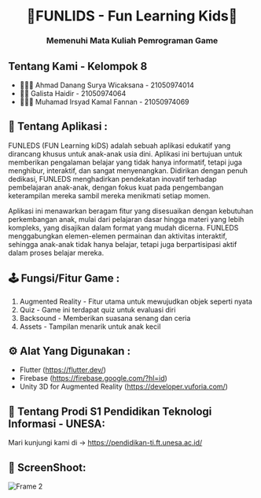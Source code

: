 <h1 align="center">👼FUNLIDS - Fun Learning Kids🫰</h1>
<h3 align="center">Memenuhi Mata Kuliah Pemrograman Game</h3>

## Tentang Kami - Kelompok 8
- 👨🏼‍🏫 Ahmad Danang Surya Wicaksana - 21050974014
- 👨‍🔧 Galista Haidir - 21050974064
- 👨🏼‍💻 Muhamad Irsyad Kamal	Fannan - 21050974069


## 📱 Tentang Aplikasi :
FUNLEDS (FUN Learning kiDS) adalah sebuah aplikasi edukatif yang dirancang khusus untuk anak-anak usia dini. Aplikasi ini bertujuan untuk memberikan pengalaman belajar yang tidak hanya informatif, tetapi juga menghibur, interaktif, dan sangat menyenangkan. Didirikan dengan penuh dedikasi, FUNLEDS menghadirkan pendekatan inovatif terhadap pembelajaran anak-anak, dengan fokus kuat pada pengembangan keterampilan mereka sambil mereka menikmati setiap momen. 

Aplikasi ini menawarkan beragam fitur yang disesuaikan dengan kebutuhan perkembangan anak, mulai dari pelajaran dasar hingga materi yang lebih kompleks, yang disajikan dalam format yang mudah dicerna. FUNLEDS menggabungkan elemen-elemen permainan dan aktivitas interaktif, sehingga anak-anak tidak hanya belajar, tetapi juga berpartisipasi aktif dalam proses belajar mereka.

## 🕹 Fungsi/Fitur Game :
   1. Augmented Reality - Fitur utama untuk mewujudkan objek seperti nyata
   2. Quiz - Game ini terdapat quiz untuk evaluasi diri
   3. Backsound - Memberikan suasana senang dan ceria
   4. Assets - Tampilan menarik untuk anak kecil

## ⚙️ Alat Yang Digunakan :
- Flutter (https://flutter.dev/)
- Firebase (https://firebase.google.com/?hl=id)
- Unity 3D for Augmented Reality (https://developer.vuforia.com/)
 
## 🏢 Tentang Prodi S1 Pendidikan Teknologi Informasi - UNESA:
   Mari kunjungi kami di -> https://pendidikan-ti.ft.unesa.ac.id/

## 📸 ScreenShoot:
![Frame 2](https://github.com/irsyadkamal14/Funlead-Mobile/assets/98598266/18401cad-9222-414f-9e9f-05d436c84d1f)

